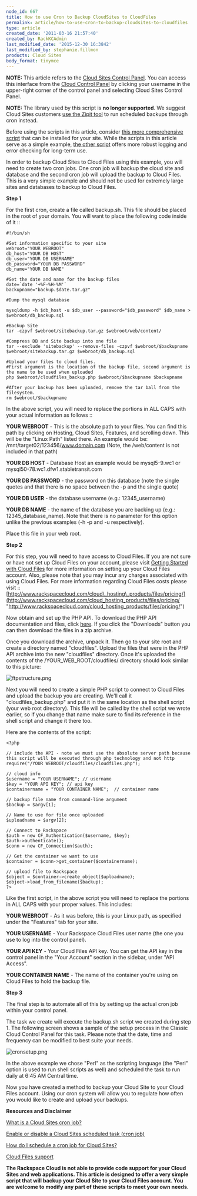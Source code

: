 ```yaml
---
node_id: 667
title: How to use Cron to Backup CloudSites to CloudFiles
permalink: article/how-to-use-cron-to-backup-cloudsites-to-cloudfiles
type: article
created_date: '2011-03-16 21:57:40'
created_by: RackKCAdmin
last_modified_date: '2015-12-30 16:3842'
last_modified_by: stephanie.fillmon
products: Cloud Sites
body_format: tinymce
---
```


**NOTE:** This article refers to the [Cloud Sites Control
Panel](https://manage.rackspacecloud.com/). You can access this
interface from the [Cloud Control Panel](https://mycloud.rackspace.com/)
by clicking your username in the upper-right corner of the control panel
and selecting Cloud Sites Control Panel.

**NOTE:** The library used by this script is **no longer supported**.
 We suggest Cloud Sites customers [use the Zipit
tool](http://www.rackspace.com/knowledge_center/article/scheduled-backup-cloud-sites-to-cloud-files)
to run scheduled backups through cron instead.

Before using the scripts in this article, consider [this more
comprehensive
script](http://www.rackspace.com/knowledge_center/article/scheduled-backup-cloud-sites-to-cloud-files)
that can be installed for your site.  While the scripts in this article
serve as a simple example, [the other
script](http://www.rackspace.com/knowledge_center/article/scheduled-backup-cloud-sites-to-cloud-files)
offers more robust logging and error checking for long-term use.

In order to backup Cloud Sites to Cloud Files using this example, you
will need to create two cron jobs. One cron job will backup the cloud
site and database and the second cron job will upload the backup to
Cloud Files. This is a very simple example and should not be used for
extremely large sites and databases to backup to Cloud Files.

**Step 1**

For the first cron, create a file called backup.sh. This file should be
placed in the root of your domain. You will want to place the following
code inside of it ::

    #!/bin/sh

    #Set information specific to your site
    webroot="YOUR WEBROOT"
    db_host="YOUR DB HOST"
    db_user="YOUR DB USERNAME"
    db_password="YOUR DB PASSWORD"
    db_name="YOUR DB NAME"

    #Set the date and name for the backup files
    date=`date '+%F-%H-%M'`
    backupname="backup.$date.tar.gz"

    #Dump the mysql database

    mysqldump -h $db_host -u $db_user --password="$db_password" $db_name > $webroot/db_backup.sql

    #Backup Site
    tar -czpvf $webroot/sitebackup.tar.gz $webroot/web/content/

    #Compress DB and Site backup into one file
    tar --exclude 'sitebackup' --remove-files -czpvf $webroot/$backupname $webroot/sitebackup.tar.gz $webroot/db_backup.sql

    #Upload your files to cloud files.
    #First argument is the location of the backup file, second argument is the name to be used when uploaded
    php $webroot/cloudfiles_backup.php $webroot/$backupname $backupname

    #After your backup has been uploaded, remove the tar ball from the filesystem.
    rm $webroot/$backupname

In the above script, you will need to replace the portions in ALL CAPS
with your actual information as follows ::

**YOUR WEBROOT** - This is the absolute path to your files. You can find
this path by clicking on Hosting, Cloud Sites, Features, and scrolling
down. This will be the "Linux Path" listed there. An example would be:
/mnt/target02/123456/www.domain.com (Note, the /web/content is not
included in that path)

**YOUR DB HOST** - Database Host an example would be mysql5-9.wc1 or
mysql50-78.wc1.dfw1.stabletransit.com

**YOUR DB PASSWORD** - the password on this database (note the single
quotes and that there is no space between the -p and the single quote)

**YOUR DB USER** - the database username (e.g.: 12345\_username)

**YOUR DB NAME** - the name of the database you are backing up (e.g.:
12345\_database\_name). Note that there is no parameter for this option
unlike the previous examples (-h -p and -u respectively).

Place this file in your web root.

**Step 2**

For this step, you will need to have access to Cloud Files. If you are
not sure or have not set up Cloud Files on your account, please visit
[Getting Started with Cloud
Files](http://www.rackspace.com/knowledge_center/getting-started/cloud-files)
for more information on setting up your Cloud Files account. Also,
please note that you may incur any charges associated with using Cloud
Files. For more information regarding Cloud Files costs please visit ::
[http://www.rackspacecloud.com/cloud\_hosting\_products/files/pricing/](http://www.rackspacecloud.com/cloud_hosting_products/files/pricing/ "http://www.rackspacecloud.com/cloud_hosting_products/files/pricing/")

Now obtain and set up the PHP API. To download the PHP API documentation
and files, click [here](https://github.com/rackerlabs/php-cloudfiles).
If you click the "Downloads" button you can then download the files in a
zip archive.

Once you download the archive, unpack it.  Then go to your site root and
create a directory named "cloudfiles".  Upload the files that were in
the PHP API archive into the new "cloudfiles" directory. Once it's
uploaded the contents of the /YOUR\_WEB\_ROOT/cloudfiles/ directory
should look similar to this picture:

![ftpstructure.png](http://c0935082.cdn.cloudfiles.rackspacecloud.com/ftpstructure.png)

Next you will need to create a simple PHP script to connect to Cloud
Files and upload the backup you are creating. We'll call it
"cloudfiles\_backup.php" and put it in the same location as the shell
script (your web root directory).  This file will be called by the shell
script we wrote earlier, so if you change that name make sure to find
its reference in the shell script and change it there too.

Here are the contents of the script:

    <?php

    // include the API - note we must use the absolute server path because this script will be executed through php technology and not http
    require("/YOUR WEBROOT/cloudfiles/cloudfiles.php");

    // cloud info
    $username = "YOUR USERNAME"; // username
    $key = "YOUR API KEY"; // api key
    $containername = "YOUR CONTAINER NAME";  // container name 

    // backup file name from command-line argument
    $backup = $argv[1];

    // Name to use for file once uploaded
    $uploadname = $argv[2];

    // Connect to Rackspace
    $auth = new CF_Authentication($username, $key);
    $auth->authenticate();
    $conn = new CF_Connection($auth);

    // Get the container we want to use
    $container = $conn->get_container($containername);

    // upload file to Rackspace
    $object = $container->create_object($uploadname);
    $object->load_from_filename($backup);
    ?>

Like the first script, in the above script you will need to replace the
portions in ALL CAPS with your proper values.  This includes:

**YOUR WEBROOT** - As it was before, this is your Linux path, as
specified under the "Features" tab for your site.

**YOUR USERNAME** - Your Rackspace Cloud Files user name (the one you
use to log into the control panel).

**YOUR API KEY** - Your Cloud Files API key.  You can get the API key in
the control panel in the "Your Account" section in the sidebar, under
"API Access".

**YOUR CONTAINER NAME** - The name of the container you're using on
Cloud Files to hold the backup file.

**Step 3**

The final step is to automate all of this by setting up the actual cron
job within your control panel.

The task we create will execute the backup.sh script we created during
step 1. The following screen shows a sample of the setup process in the
Classic Cloud Control Panel for this task. Please note that the date,
time and frequency can be modified to best suite your needs.

 

![cronsetup.png](http://c0935082.cdn.cloudfiles.rackspacecloud.com/cronsetup.png)

In the above example we chose "Perl" as the scripting language (the
"Perl" option is used to run shell scripts as well) and scheduled the
task to run daily at 6:45 AM Central time.

Now you have created a method to backup your Cloud Site to your Cloud
Files account. Using our cron system will allow you to regulate how
often you would like to create and upload your backups.

**Resources and Disclaimer**

[What is a Cloud Sites cron
job?](http://www.rackspace.com/knowledge_center/article/what-is-a-cloud-sites-cron-job)

[Enable or disable a Cloud Sites scheduled task (cron
job)](http://www.rackspace.com/knowledge_center/article/enable-or-disable-a-cloud-sites-scheduled-task-cron-job)

[How do I schedule a cron job for Cloud
Sites?](http://www.rackspace.com/knowledge_center/article/how-do-i-schedule-a-cron-job-for-cloud-sites)

[Cloud Files
support](http://www.rackspace.com/knowledge_center/product-page/cloud-files)

**The Rackspace Cloud is not able to provide code support for your Cloud
Sites and web applications. This article is designed to offer a very
simple script that will backup your Cloud Site to your Cloud Files
account. You are welcome to modify any part of these scripts to meet
your own needs.**

